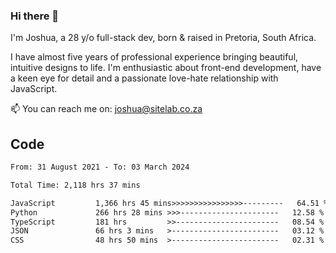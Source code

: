 ### Hi there 👋

I'm Joshua, a 28 y/o full-stack dev, born & raised in Pretoria, South Africa. 

I have almost five years of professional experience bringing beautiful, intuitive designs to life. I'm enthusiastic about front-end development, have a keen eye for detail and a passionate love-hate relationship with JavaScript.

📫 You can reach me on: joshua@sitelab.co.za

## **Code**

<!--START_SECTION:waka-->

```txt
From: 31 August 2021 - To: 03 March 2024

Total Time: 2,118 hrs 37 mins

JavaScript         1,366 hrs 45 mins>>>>>>>>>>>>>>>>---------   64.51 %
Python             266 hrs 28 mins >>>----------------------   12.58 %
TypeScript         181 hrs         >>-----------------------   08.54 %
JSON               66 hrs 3 mins   >------------------------   03.12 %
CSS                48 hrs 50 mins  >------------------------   02.31 %
```

<!--END_SECTION:waka-->
